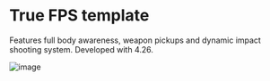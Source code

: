 # True FPS template

Features full body awareness, weapon pickups and dynamic impact shooting system.
Developed with 4.26. 

![image](https://github.com/AsmundSchei/TrueFPSTemplate/assets/2607194/c56da8dc-9e77-4557-9287-6b860015942c)



